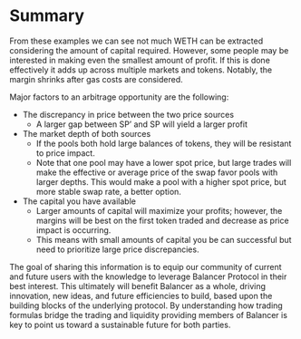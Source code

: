 # Summary

From these examples we can see not much WETH can be extracted considering the amount of capital required. However, some people may be interested in making even the smallest amount of profit. If this is done effectively it adds up across multiple markets and tokens. Notably, the margin shrinks after gas costs are considered.

Major factors to an arbitrage opportunity are the following:

* The discrepancy in price between the two price sources
  * A larger gap between SP’ and SP will yield a larger profit
* The market depth of both sources
  * If the pools both hold large balances of tokens, they will be resistant to price impact.
  * Note that one pool may have a lower spot price, but large trades will make the effective or average price of the swap favor pools with larger depths. This would make a pool with a higher spot price, but more stable swap rate, a better option.
* The capital you have available
  * Larger amounts of capital will maximize your profits; however, the margins will be best on the first token traded and decrease as price impact is occurring.
  * This means with small amounts of capital you be can successful but need to prioritize large price discrepancies.

The goal of sharing this information is to equip our community of current and future users with the knowledge to leverage Balancer Protocol in their best interest. This ultimately will benefit Balancer as a whole, driving innovation, new ideas, and future efficiencies to build, based upon the building blocks of the underlying protocol. By understanding how trading formulas bridge the trading and liquidity providing members of Balancer is key to point us toward a sustainable future for both parties.

